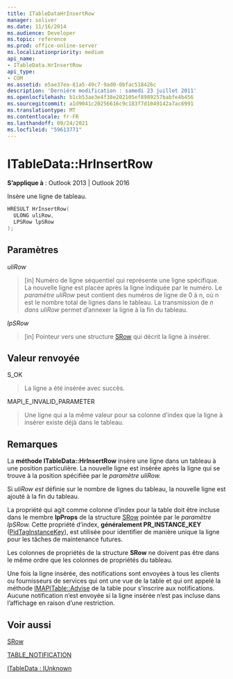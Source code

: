 ```yaml
---
title: ITableDataHrInsertRow
manager: soliver
ms.date: 11/16/2014
ms.audience: Developer
ms.topic: reference
ms.prod: office-online-server
ms.localizationpriority: medium
api_name:
- ITableData.HrInsertRow
api_type:
- COM
ms.assetid: e5ae37ea-81a5-49c7-9ad0-0bfac518426c
description: 'Derniére modification : samedi 23 juillet 2011'
ms.openlocfilehash: b1cb53ae3e4f38e202105ef8989257babfe4b456
ms.sourcegitcommit: a1d9041c20256616c9c183f7d1049142a7ac6991
ms.translationtype: MT
ms.contentlocale: fr-FR
ms.lasthandoff: 09/24/2021
ms.locfileid: "59613771"
---
```

# <a name="itabledatahrinsertrow"></a>ITableData::HrInsertRow

  
  
**S’applique à** : Outlook 2013 | Outlook 2016 
  
Insère une ligne de tableau. 
  
```cpp
HRESULT HrInsertRow(
  ULONG uliRow,
  LPSRow lpSRow
);
```

## <a name="parameters"></a>Paramètres

 _uliRow_
  
> [in] Numéro de ligne séquentiel qui représente une ligne spécifique. La nouvelle ligne est placée après la ligne indiquée par le numéro. Le  _paramètre uliRow_ peut contient des numéros de ligne de 0 à n, où n est le nombre total de lignes dans le tableau. La transmission de  _n dans uliRow_ permet d’annexer la ligne à la fin du tableau. 
    
 _lpSRow_
  
> [in] Pointeur vers une structure [SRow](srow.md) qui décrit la ligne à insérer. 
    
## <a name="return-value"></a>Valeur renvoyée

S_OK 
  
> La ligne a été insérée avec succès.
    
MAPI_E_INVALID_PARAMETER 
  
> Une ligne qui a la même valeur pour sa colonne d’index que la ligne à insérer existe déjà dans le tableau.
    
## <a name="remarks"></a>Remarques

La **méthode ITableData::HrInsertRow** insère une ligne dans un tableau à une position particulière. La nouvelle ligne est insérée après la ligne qui se trouve à la position spécifiée par le _paramètre uliRow._ 
  
Si  _uliRow est_ définie sur le nombre de lignes du tableau, la nouvelle ligne est ajouté à la fin du tableau. 
  
La propriété qui agit comme colonne d’index pour la table doit être incluse dans le membre **lpProps** de la structure [SRow](srow.md) pointée par le _paramètre lpSRow._ Cette propriété d’index, **généralement PR_INSTANCE_KEY** ([PidTagInstanceKey](pidtaginstancekey-canonical-property.md)), est utilisée pour identifier de manière unique la ligne pour les tâches de maintenance futures.
  
Les colonnes de propriétés de la structure **SRow** ne doivent pas être dans le même ordre que les colonnes de propriétés du tableau. 
  
Une fois la ligne insérée, des notifications sont envoyées à tous les clients ou fournisseurs de services qui ont une vue de la table et qui ont appelé la méthode [IMAPITable::Advise](imapitable-advise.md) de la table pour s’inscrire aux notifications. Aucune notification n’est envoyée si la ligne insérée n’est pas incluse dans l’affichage en raison d’une restriction. 
  
## <a name="see-also"></a>Voir aussi



[SRow](srow.md)
  
[TABLE_NOTIFICATION](table_notification.md)
  
[ITableData : IUnknown](itabledataiunknown.md)

